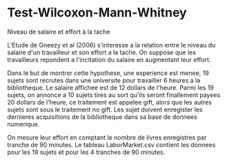 # Test-Wilcoxon-Mann-Whitney
Niveau de salaire et effort à la tache 


L'Etude de Gneezy et al (2006) s'interesse a la relation entre le niveau du salaire d'un travailleur et son effort a la tache. On suppose que les travailleurs repondent a l'incitation du salaire en augmentant leur effort. 

Dans le but de montrer cette hypothese, une experience est menee, 19 sujets sont recrutes dans une universite pour travailler 6 heures a la bibliotheque. Le salaire affichee est de 12 dollars de l'heure. Parmi les 19 sujets, on annonce a 10 sujets tires au sort qu'ils seront finallement payees 20 dollars de l'heure, ce traitement est appelee gift, alors que les autres sujets sont sous le traitement no gift. Les sujet doivent enregister les dernieres acquisitions de la bibliotheque dans sa base de donnees numerique. 

On mesure leur effort en comptant le nombre de livres enregistres par tranche de 90 minutes. Le tableau LaborMarket.csv contient les donnees pour les 19 sujets et pour les 4 tranches de 90 minutes.
